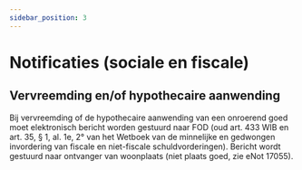 ```yaml
---
sidebar_position: 3
---
```


# Notificaties (sociale en fiscale)

## Vervreemding en/of hypothecaire aanwending

Bij vervreemding of de hypothecaire aanwending van een onroerend goed moet elektronisch bericht worden gestuurd naar FOD (oud art. 433 WIB en art. 35, § 1, al. 1e, 2° van het Wetboek van de minnelijke en gedwongen invordering van fiscale en niet-fiscale schuldvorderingen). Bericht wordt gestuurd naar ontvanger van woonplaats (niet plaats goed, zie eNot 17055).
